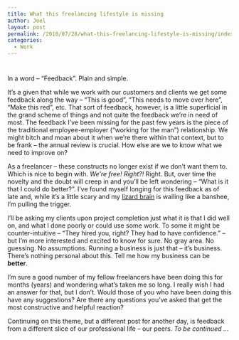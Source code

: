 ```yaml
---
title: What this freelancing lifestyle is missing
author: Joel
layout: post
permalink: /2010/07/28/what-this-freelancing-lifestyle-is-missing/index.html
categories:
  - Work
---
```

# 

In a word – “Feedback”. Plain and simple.

It’s a given that while we work with our customers and clients we get some feedback along the way – “This is good”, “This needs to move over here”, “Make this red”, etc. That sort of feedback, however, is a little superficial in the grand scheme of things and not quite the feedback we’re in need of most. The feedback I’ve been missing for the past few years is the piece of the traditional employee-employer (“working for the man”) relationship. We might bitch and moan about it when we’re there within that context, but to be frank – the annual review is crucial. How else are we to know what we need to improve on? 

As a freelancer – these constructs no longer exist if we don’t want them to. Which is nice to begin with. *We’re free! Right?!* Right. But, over time the novelty and the doubt will creep in and you’ll be left wondering – “What is it that I could do better?”. I’ve found myself longing for this feedback as of late and, while it’s a little scary and my [lizard brain][1] is wailing like a banshee, I’m pulling the trigger. 

 [1]: http://sethgodin.typepad.com/seths_blog/2010/01/quieting-the-lizard-brain.html

I’ll be asking my clients upon project completion just what it is that I did well on, and what I done poorly or could use some work. To some it might be counter-intuitive – “They hired you, right? They had to have confidence.” – but I’m more interested and excited to know for sure. No gray area. No guessing. No assumptions. Running a business is just that – it’s business. There’s nothing personal about this. Tell me how my business can be **better**.

I’m sure a good number of my fellow freelancers have been doing this for months (years) and wondering what’s taken me so long. I really wish I had an answer for that, but I don’t. Would those of you who have been doing this have any suggestions? Are there any questions you’ve asked that get the most constructive and helpful reaction?

Continuing on this theme, but a different post for another day, is feedback from a different slice of our professional life – our peers. *To be continued …*

